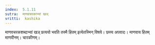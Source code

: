 ```yaml
---
index:  5.1.11
sutra:  माणवचरकाभ्यां खञ्
vritti:  kashika 
---
```


माणवचरकशब्दाभ्यां खञ् प्रत्ययो भवति तस्मै हितम् इत्येतस्मिन् विषये। छस्य अपवादः। माणवाय हितम् माणवीनम्। चारकीणम्।

